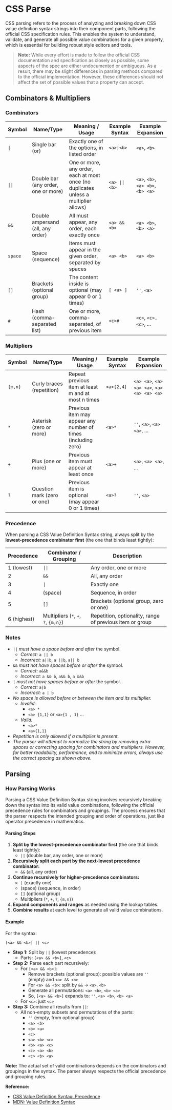 # CSS Parse

CSS parsing refers to the process of analyzing and breaking down CSS value definition syntax strings into their component parts, following the official CSS specification rules. This enables the system to understand, validate, and generate all possible value combinations for a given property, which is essential for building robust style editors and tools.

> **Note:** While every effort is made to follow the official CSS documentation and specification as closely as possible, some aspects of the spec are either undocumented or ambiguous. As a result, there may be slight differences in parsing methods compared to the official implementation. However, these differences should not affect the set of possible values that a property can accept.

## Combinators & Multipliers

### Combinators

| Symbol      | Name/Type         | Meaning / Usage                                                                 | Example Syntax                        | Example Expansion                |
|-------------|-------------------|-------------------------------------------------------------------------------|---------------------------------------|----------------------------------|
| <code>&#124;</code>         | Single bar (or)   | Exactly one of the options, in listed order                                    | <code>&lt;a&gt;&#124;&lt;b&gt;</code>                  | `<a>`, `<b>`            |
| <code>&#124;&#124;</code>        | Double bar (any order, one or more) | One or more, any order, each at most once (no duplicates unless a multiplier allows) | <code>&lt;a&gt; &#124;&#124; &lt;b&gt;</code>                 | `<a>`, `<b>`, `<a> <b>`, `<b> <a>` |
| `&&`        | Double ampersand (all, any order) | All must appear, any order, each exactly once                     | `<a> && <b>`                 | `<a> <b>`, `<b> <a>` |
| `space`     | Space (sequence)   | Items must appear in the given order, separated by spaces                      | `<a> <b>`                    | `<a> <b>`               |
| `[]`        | Brackets (optional group) | The content inside is optional (may appear 0 or 1 times)                      | `[ <a> ]`                        | `''`, `<a>`            |
| `#`         | Hash (comma-separated list) | One or more, comma-separated, of previous item                                | `<c>#`                            | `<c>`, `<c>, <c>`, ... |

### Multipliers

| Symbol      | Name/Type         | Meaning / Usage                                                                 | Example Syntax                        | Example Expansion                |
|-------------|-------------------|-------------------------------------------------------------------------------|---------------------------------------|----------------------------------|
| `{m,n}`     | Curly braces (repetition) | Repeat previous item at least m and at most n times                            | `<a>{2,4}`                       | `<a> <a>`, `<a> <a> <a>`, `<a> <a> <a> <a>` |
| `*`         | Asterisk (zero or more) | Previous item may appear any number of times (including zero)                  | `<a>*`                            | `''`, `<a>`, `<a> <a>`, ... |
| `+`         | Plus (one or more) | Previous item must appear at least once                                        | `<a>+`                            | `<a>`, `<a> <a>`, ... |
| `?`         | Question mark (zero or one) | Previous item is optional (may appear 0 or 1 times)                        | `<a>?`                            | `''`, `<a>`             |


### Precedence

When parsing a CSS Value Definition Syntax string, always split by the **lowest-precedence combinator first** (the one that binds least tightly):

| Precedence | Combinator / Grouping | Description                                 |
|------------|----------------------|---------------------------------------------|
| 1 (lowest) | <code>&#124;&#124;</code>       | Any order, one or more                      |
| 2          | `&&`                 | All, any order                              |
| 3          | <code>&#124;</code>        | Exactly one                                 |
| 4          | (space)              | Sequence, in order                          |
| 5          | `[]`                 | Brackets (optional group, zero or one)      |
| 6 (highest)| Multipliers (`*`, `+`, `?`, `{m,n}`) | Repetition, optionality, range of previous item or group |

### Notes

- `||` *must have a space before and after* the symbol.
    - *Correct:* `a || b`
    - *Incorrect:* `a||b`, `a ||b`, `a|| b`
- `&&` *must not have spaces before or after* the symbol.
    - *Correct:* `a&&b`
    - *Incorrect:* `a && b`, `a&& b`, `a &&b`
- `|` *must not have spaces before or after* the symbol.
    - *Correct:* `a|b`
    - *Incorrect:* `a | b`
- *No space is allowed before or between the item and its multiplier.*
  - *Invalid:*  
    - `<a> *`  
    - `<a> {1,1}` or `<a>{1 , 1}` ...
  - *Valid:*  
    - `<a>*`  
    - `<a>{1,1}`
- *Repetition is only allowed if a multiplier is present.*
- *The parser will attempt to normalize the string by removing extra spaces or correcting spacing for combinators and multipliers. However, for better readability, performance, and to minimize errors, always use the correct spacing as shown above.*


## Parsing

### How Parsing Works

Parsing a CSS Value Definition Syntax string involves recursively breaking down the syntax into its valid value combinations, following the official precedence rules for combinators and groupings. The process ensures that the parser respects the intended grouping and order of operations, just like operator precedence in mathematics.

#### Parsing Steps
1. **Split by the lowest-precedence combinator first** (the one that binds least tightly):
   - `||` (double bar, any order, one or more)
2. **Recursively split each part by the next-lowest precedence combinator:**
   - `&&` (all, any order)
3. **Continue recursively for higher-precedence combinators:**
   - `|` (exactly one)
   - (space) (sequence, in order)
   - `[]` (optional group)
   - Multipliers (`*`, `+`, `?`, `{m,n}`)
4. **Expand components and ranges** as needed using the lookup tables.
5. **Combine results** at each level to generate all valid value combinations.

#### Example
For the syntax:
```
[<a> && <b>] || <c>
```
- **Step 1:** Split by `||` (lowest precedence):
  - Parts: `[<a> && <b>]`, `<c>`
- **Step 2:** Parse each part recursively:
  - For `[<a> && <b>]`:
    - Remove brackets (optional group): possible values are `''` (empty) and `<a> && <b>`
    - For `<a> && <b>`: split by `&&` → `<a>`, `<b>`
    - Generate all permutations: `<a> <b>`, `<b> <a>`
    - So, `[<a> && <b>]` expands to: `''`, `<a> <b>`, `<b> <a>`
  - For `<c>`: just `<c>`
- **Step 3:** Combine all results from `||`:
  - All non-empty subsets and permutations of the parts:
    - `''` (empty, from optional group)
    - `<a> <b>`
    - `<b> <a>`
    - `<c>`
    - `<a> <b> <c>`
    - `<b> <a> <c>`
    - `<c> <a> <b>`
    - `<c> <b> <a>`

**Note:** The actual set of valid combinations depends on the combinators and groupings in the syntax. The parser always respects the official precedence and grouping rules.

**Reference:**
- [CSS Value Definition Syntax: Precedence](https://drafts.csswg.org/css-values-4/#component-combinators)
- [MDN: Value Definition Syntax](https://developer.mozilla.org/en-US/docs/Web/CSS/CSS_syntax#value_definition_syntax)

